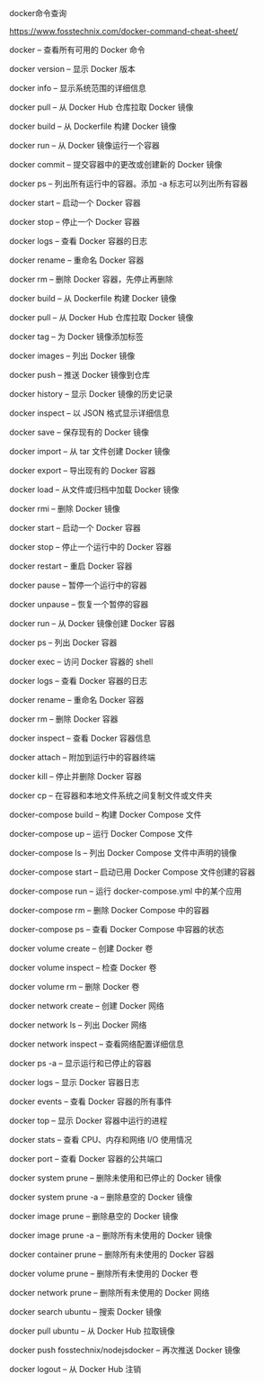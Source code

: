 



docker命令查询

https://www.fosstechnix.com/docker-command-cheat-sheet/





docker – 查看所有可用的 Docker 命令

docker version – 显示 Docker 版本

docker info – 显示系统范围的详细信息

docker pull – 从 Docker Hub 仓库拉取 Docker 镜像

docker build – 从 Dockerfile 构建 Docker 镜像

docker run – 从 Docker 镜像运行一个容器

docker commit – 提交容器中的更改或创建新的 Docker 镜像

docker ps – 列出所有运行中的容器。添加 -a 标志可以列出所有容器

docker start – 启动一个 Docker 容器

docker stop – 停止一个 Docker 容器

docker logs – 查看 Docker 容器的日志

docker rename – 重命名 Docker 容器

docker rm – 删除 Docker 容器，先停止再删除

docker build – 从 Dockerfile 构建 Docker 镜像

docker pull – 从 Docker Hub 仓库拉取 Docker 镜像

docker tag – 为 Docker 镜像添加标签

docker images – 列出 Docker 镜像

docker push – 推送 Docker 镜像到仓库

docker history – 显示 Docker 镜像的历史记录

docker inspect – 以 JSON 格式显示详细信息

docker save – 保存现有的 Docker 镜像

docker import – 从 tar 文件创建 Docker 镜像

docker export – 导出现有的 Docker 容器

docker load – 从文件或归档中加载 Docker 镜像

docker rmi – 删除 Docker 镜像

docker start – 启动一个 Docker 容器

docker stop – 停止一个运行中的 Docker 容器

docker restart – 重启 Docker 容器

docker pause – 暂停一个运行中的容器

docker unpause – 恢复一个暂停的容器

docker run – 从 Docker 镜像创建 Docker 容器

docker ps – 列出 Docker 容器

docker exec – 访问 Docker 容器的 shell

docker logs – 查看 Docker 容器的日志

docker rename – 重命名 Docker 容器

docker rm – 删除 Docker 容器

docker inspect – 查看 Docker 容器信息

docker attach – 附加到运行中的容器终端

docker kill – 停止并删除 Docker 容器

docker cp – 在容器和本地文件系统之间复制文件或文件夹

docker-compose build – 构建 Docker Compose 文件

docker-compose up – 运行 Docker Compose 文件

docker-compose ls – 列出 Docker Compose 文件中声明的镜像

docker-compose start – 启动已用 Docker Compose 文件创建的容器

docker-compose run – 运行 docker-compose.yml 中的某个应用

docker-compose rm – 删除 Docker Compose 中的容器

docker-compose ps – 查看 Docker Compose 中容器的状态

docker volume create – 创建 Docker 卷

docker volume inspect – 检查 Docker 卷

docker volume rm – 删除 Docker 卷

docker network create – 创建 Docker 网络

docker network ls – 列出 Docker 网络

docker network inspect – 查看网络配置详细信息

docker ps -a – 显示运行和已停止的容器

docker logs – 显示 Docker 容器日志

docker events – 查看 Docker 容器的所有事件

docker top – 显示 Docker 容器中运行的进程

docker stats – 查看 CPU、内存和网络 I/O 使用情况

docker port – 查看 Docker 容器的公共端口

docker system prune – 删除未使用和已停止的 Docker 镜像

docker system prune -a – 删除悬空的 Docker 镜像

docker image prune – 删除悬空的 Docker 镜像

docker image prune -a – 删除所有未使用的 Docker 镜像

docker container prune – 删除所有未使用的 Docker 容器

docker volume prune – 删除所有未使用的 Docker 卷

docker network prune – 删除所有未使用的 Docker 网络

docker search ubuntu – 搜索 Docker 镜像

docker pull ubuntu – 从 Docker Hub 拉取镜像

docker push fosstechnix/nodejsdocker – 再次推送 Docker 镜像

docker logout – 从 Docker Hub 注销